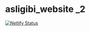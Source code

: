 # asligibi_website _2
[![Netlify Status](https://api.netlify.com/api/v1/badges/0c99fb22-1acc-4e58-b825-d60b537731f9/deploy-status)](https://app.netlify.com/projects/web-son9/deploys)
